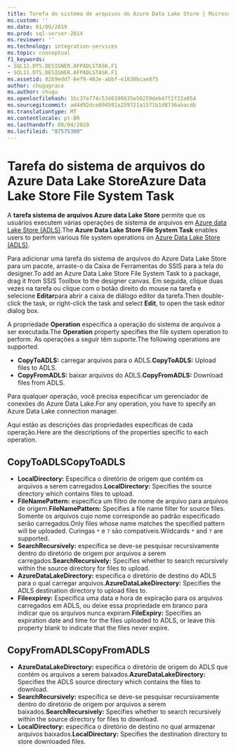 ```yaml
---
title: Tarefa do sistema de arquivos do Azure Data Lake Store | Microsoft Docs
ms.custom: ''
ms.date: 01/09/2019
ms.prod: sql-server-2014
ms.reviewer: ''
ms.technology: integration-services
ms.topic: conceptual
f1_keywords:
- SQL12.DTS.DESIGNER.AFPADLSTASK.F1
- SQL11.DTS.DESIGNER.AFPADLSTASK.F1
ms.assetid: 02b9edd7-6ef9-463e-abbf-e1830bcae875
author: chugugrace
ms.author: chugu
ms.openlocfilehash: 1bc37e774c5346190635e50259deb47f2f22a054
ms.sourcegitcommit: ad4d92dce894592a259721a1571b1d8736abacdb
ms.translationtype: MT
ms.contentlocale: pt-BR
ms.lasthandoff: 08/04/2020
ms.locfileid: "87575300"
---
```

# <a name="azure-data-lake-store-file-system-task"></a><span data-ttu-id="5b077-102">Tarefa do sistema de arquivos do Azure Data Lake Store</span><span class="sxs-lookup"><span data-stu-id="5b077-102">Azure Data Lake Store File System Task</span></span>

<span data-ttu-id="5b077-103">A **tarefa sistema de arquivos Azure data Lake Store** permite que os usuários executem várias operações de sistema de arquivos em [Azure data Lake Store (ADLS)](https://azure.microsoft.com/services/data-lake-store/).</span><span class="sxs-lookup"><span data-stu-id="5b077-103">The **Azure Data Lake Store File System Task** enables users to perform various file system operations on [Azure Data Lake Store (ADLS)](https://azure.microsoft.com/services/data-lake-store/).</span></span>

<span data-ttu-id="5b077-104">Para adicionar uma tarefa do sistema de arquivos do Azure Data Lake Store para um pacote, arraste-o da Caixa de Ferramentas do SSIS para a tela do designer.</span><span class="sxs-lookup"><span data-stu-id="5b077-104">To add an Azure Data Lake Store File System Task to a package, drag it from SSIS Toolbox to the designer canvas.</span></span> <span data-ttu-id="5b077-105">Em seguida, clique duas vezes na tarefa ou clique com o botão direito do mouse na tarefa e selecione **Editar**para abrir a caixa de diálogo editor da tarefa.</span><span class="sxs-lookup"><span data-stu-id="5b077-105">Then double-click the task, or right-click the task and select **Edit**, to open the task editor dialog box.</span></span>

<span data-ttu-id="5b077-106">A propriedade **Operation** especifica a operação do sistema de arquivos a ser executada.</span><span class="sxs-lookup"><span data-stu-id="5b077-106">The **Operation** property specifies the file system operation to perform.</span></span> <span data-ttu-id="5b077-107">As operações a seguir têm suporte.</span><span class="sxs-lookup"><span data-stu-id="5b077-107">The following operations are supported.</span></span>

* <span data-ttu-id="5b077-108">**CopyToADLS:** carregar arquivos para o ADLS.</span><span class="sxs-lookup"><span data-stu-id="5b077-108">**CopyToADLS:** Upload files to ADLS.</span></span>
* <span data-ttu-id="5b077-109">**CopyFromADLS:** baixar arquivos do ADLS.</span><span class="sxs-lookup"><span data-stu-id="5b077-109">**CopyFromADLS:** Download files from ADLS.</span></span>

<span data-ttu-id="5b077-110">Para qualquer operação, você precisa especificar um gerenciador de conexões do Azure Data Lake.</span><span class="sxs-lookup"><span data-stu-id="5b077-110">For any operation, you have to specify an Azure Data Lake connection manager.</span></span>

<span data-ttu-id="5b077-111">Aqui estão as descrições das propriedades específicas de cada operação.</span><span class="sxs-lookup"><span data-stu-id="5b077-111">Here are the descriptions of the properties specific to each operation.</span></span>

## <a name="copytoadls"></a><span data-ttu-id="5b077-112">CopyToADLS</span><span class="sxs-lookup"><span data-stu-id="5b077-112">CopyToADLS</span></span>

* <span data-ttu-id="5b077-113">**LocalDirectory:** Especifica o diretório de origem que contém os arquivos a serem carregados.</span><span class="sxs-lookup"><span data-stu-id="5b077-113">**LocalDirectory:** Specifies the source directory which contains files to upload.</span></span>
* <span data-ttu-id="5b077-114">**FileNamePattern:** especifica um filtro de nome de arquivo para arquivos de origem.</span><span class="sxs-lookup"><span data-stu-id="5b077-114">**FileNamePattern:** Specifies a file name filter for source files.</span></span> <span data-ttu-id="5b077-115">Somente os arquivos cujo nome corresponde ao padrão especificado serão carregados.</span><span class="sxs-lookup"><span data-stu-id="5b077-115">Only files whose name matches the specified pattern will be uploaded.</span></span> <span data-ttu-id="5b077-116">Curingas `*` e `?` são compatíveis.</span><span class="sxs-lookup"><span data-stu-id="5b077-116">Wildcards `*` and `?` are supported.</span></span>
* <span data-ttu-id="5b077-117">**SearchRecursively:** especifica se deve-se pesquisar recursivamente dentro do diretório de origem por arquivos a serem carregados.</span><span class="sxs-lookup"><span data-stu-id="5b077-117">**SearchRecursively:** Specifies whether to search recursively within the source directory for files to upload.</span></span>
* <span data-ttu-id="5b077-118">**AzureDataLakeDirectory:** especifica o diretório de destino do ADLS para o qual carregar arquivos.</span><span class="sxs-lookup"><span data-stu-id="5b077-118">**AzureDataLakeDirectory:** Specifies the ADLS destination directory to upload files to.</span></span>
* <span data-ttu-id="5b077-119">**Fileexpirey:** Especifica uma data e hora de expiração para os arquivos carregados em ADLS, ou deixe essa propriedade em branco para indicar que os arquivos nunca expiram.</span><span class="sxs-lookup"><span data-stu-id="5b077-119">**FileExpiry:** Specifies an expiration date and time for the files uploaded to ADLS, or leave this property blank to indicate that the files never expire.</span></span>

## <a name="copyfromadls"></a><span data-ttu-id="5b077-120">CopyFromADLS</span><span class="sxs-lookup"><span data-stu-id="5b077-120">CopyFromADLS</span></span>

* <span data-ttu-id="5b077-121">**AzureDataLakeDirectory:** especifica o diretório de origem do ADLS que contém os arquivos a serem baixados.</span><span class="sxs-lookup"><span data-stu-id="5b077-121">**AzureDataLakeDirectory:** Specifies the ADLS source directory which contains the files to download.</span></span>
* <span data-ttu-id="5b077-122">**SearchRecursively:** especifica se deve-se pesquisar recursivamente dentro do diretório de origem por arquivos a serem baixados.</span><span class="sxs-lookup"><span data-stu-id="5b077-122">**SearchRecursively:** Specifies whether to search recursively within the source directory for files to download.</span></span>
* <span data-ttu-id="5b077-123">**LocalDirectory:** especifica o diretório de destino no qual armazenar arquivos baixados.</span><span class="sxs-lookup"><span data-stu-id="5b077-123">**LocalDirectory:** Specifies the destination directory to store downloaded files.</span></span>
